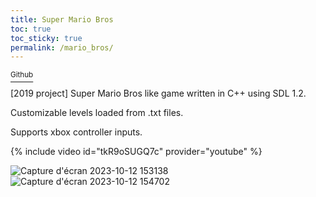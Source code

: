 ```yaml
---
title: Super Mario Bros
toc: true
toc_sticky: true
permalink: /mario_bros/
---
```


<a href="https://github.com/StokastX/Super-Mario-Bros" class=""> <sup><i class="fa-brands fa-github"></i> Github</sup></a>

[2019 project] Super Mario Bros like game written in C++ using SDL 1.2.

Customizable levels loaded from .txt files.

Supports xbox controller inputs.

{% include video id="tkR9oSUGQ7c" provider="youtube" %}

![Capture d'écran 2023-10-12 153138](https://github.com/Patoche692/Super-Mario-Bros/assets/54531293/21e5ef4c-3325-4a54-b333-866bcc87fb9e)
![Capture d'écran 2023-10-12 154702](https://github.com/Patoche692/Super-Mario-Bros/assets/54531293/9cb21284-ce1e-40d0-9ee6-9cdb7d1c21e2)

